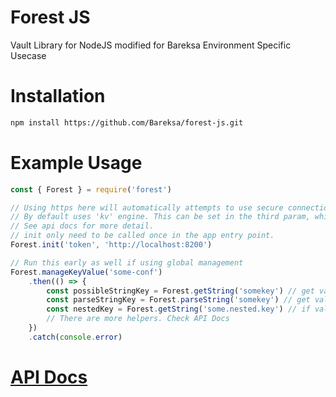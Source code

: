 # Forest JS

Vault Library for NodeJS modified for Bareksa Environment Specific Usecase

# Installation

```bash
npm install https://github.com/Bareksa/forest-js.git
```

# Example Usage

```javascript
const { Forest } = require('forest')

// Using https here will automatically attempts to use secure connection
// By default uses 'kv' engine. This can be set in the third param, which is config object
// See api docs for more detail.
// init only need to be called once in the app entry point.
Forest.init('token', 'http://localhost:8200')

// Run this early as well if using global management
Forest.manageKeyValue('some-conf')
    .then(() => {
        const possibleStringKey = Forest.getString('somekey') // get value of key, but handled as if the value is string. No casting is done.
        const parseStringKey = Forest.parseString('somekey') // get value of key, but value is coerced to string. If value is object or array, it will be JSON stringified.
        const nestedKey = Forest.getString('some.nested.key') // if value is an object, you can get access to nested key this way.
        // There are more helpers. Check API Docs
    })
    .catch(console.error)
```

# [API Docs](https://bareksa.github.io/forest-js/index.html)
